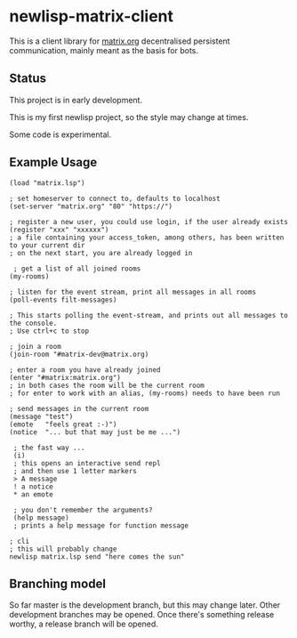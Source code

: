 newlisp-matrix-client
=====================

This is a client library for [matrix.org](http://matrix.org) decentralised persistent communication, mainly meant as the basis for bots.

Status
------

This project is in early development.

This is my first newlisp project, so the style may change at times.

Some code is experimental.


Example Usage
-------------
    (load "matrix.lsp")

    ; set homeserver to connect to, defaults to localhost
    (set-server "matrix.org" "80" "https://")

    ; register a new user, you could use login, if the user already exists
    (register "xxx" "xxxxxx")
    ; a file containing your access_token, among others, has been written to your current dir
    ; on the next start, you are already logged in

	 ; get a list of all joined rooms
    (my-rooms)

    ; listen for the event stream, print all messages in all rooms
    (poll-events filt-messages)

    ; This starts polling the event-stream, and prints out all messages to the console.
    ; Use ctrl+c to stop

    ; join a room
    (join-room "#matrix-dev@matrix.org)

    ; enter a room you have already joined
    (enter "#matrix:matrix.org")
    ; in both cases the room will be the current room
    ; for enter to work with an alias, (my-rooms) needs to have been run

    ; send messages in the current room
    (message "test")
    (emote   "feels great :-)")
    (notice  "... but that may just be me ...")

	 ; the fast way ...
	 (i)
	 ; this opens an interactive send repl
	 ; and then use 1 letter markers
	 > A message
	 ! a notice
	 * an emote

	 ; you don't remember the arguments?
	 (help message)
	 ; prints a help message for function message

    ; cli
    ; this will probably change
    newlisp matrix.lsp send "here comes the sun"




Branching model
---------------

So far master is the development branch, but this may change later.
Other development branches may be opened.
Once there's something release worthy, a release branch will be opened.

